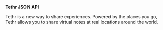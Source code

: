 **Tethr JSON API**

Tethr is a new way to share experiences. Powered by the places you go, Tethr allows you to share virtual notes at real locations around the world.

